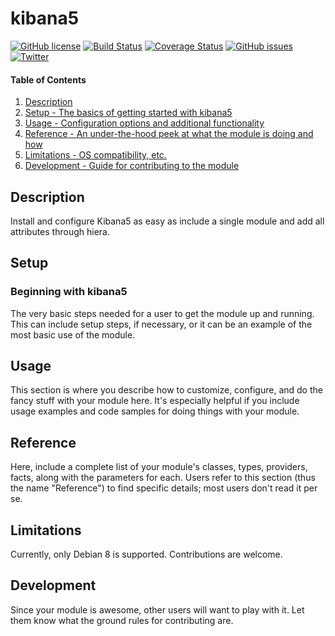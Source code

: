 # kibana5

[![GitHub license](https://img.shields.io/badge/license-Apache%202-blue.svg)](https://raw.githubusercontent.com/rtib/puppet-kibana5/master/LICENSE)
[![Build Status](https://travis-ci.org/rtib/puppet-kibana5.svg?branch=master)](https://travis-ci.org/rtib/puppet-kibana5)
[![Coverage Status](https://coveralls.io/repos/github/rtib/puppet-kibana5/badge.svg?branch=master)](https://coveralls.io/github/rtib/puppet-kibana5?branch=master)
[![GitHub issues](https://img.shields.io/github/issues/rtib/puppet-kibana5.svg)](https://github.com/rtib/puppet-kibana5/issues)
[![Twitter](https://img.shields.io/twitter/url/https/github.com/rtib/puppet-kibana5.svg?style=social)](https://twitter.com/intent/tweet?text=Wow:&url=%5Bobject%20Object%5D)

#### Table of Contents

1. [Description](#description)
1. [Setup - The basics of getting started with kibana5](#setup)
1. [Usage - Configuration options and additional functionality](#usage)
1. [Reference - An under-the-hood peek at what the module is doing and how](#reference)
1. [Limitations - OS compatibility, etc.](#limitations)
1. [Development - Guide for contributing to the module](#development)

## Description

Install and configure Kibana5 as easy as include a single module and add all
attributes through hiera.

## Setup

### Beginning with kibana5

The very basic steps needed for a user to get the module up and running. This
can include setup steps, if necessary, or it can be an example of the most
basic use of the module.

## Usage

This section is where you describe how to customize, configure, and do the
fancy stuff with your module here. It's especially helpful if you include usage
examples and code samples for doing things with your module.

## Reference

Here, include a complete list of your module's classes, types, providers,
facts, along with the parameters for each. Users refer to this section (thus
the name "Reference") to find specific details; most users don't read it per
se.

## Limitations

Currently, only Debian 8 is supported. Contributions are welcome.

## Development

Since your module is awesome, other users will want to play with it. Let them
know what the ground rules for contributing are.
